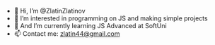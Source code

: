 - 👋 Hi, I’m @ZlatinZlatinov
- 👀 I’m interested in programming on JS and making simple projects
- 🌱 And I’m currently learning JS Advanced at SoftUni
- 📫 Contact me: zlatin44@gmail.com

<!---
ZlatinZlatinov/ZlatinZlatinov is a ✨ special ✨ repository because its `README.md` (this file) appears on your GitHub profile.
You can click the Preview link to take a look at your changes.
--->
